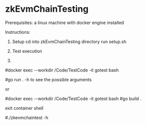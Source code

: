 # zkEvmChainTesting

Prerequisites: a linux machine with docker engine installed

Instructions:

1. Setup
  cd into zkEvmChainTesting directory
  run setup.sh

2. Test execution
3. 
  #docker exec --workdir /Code/TestCode -it gotest bash
  
  #go run . -h to see the possible arguments

or 

  #docker exec --workdir /Code/TestCode -it gotest bash
  #go build .
  
  exit container shell
  
  #./zkevmchaintest -h
